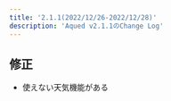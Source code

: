 ```yaml
---
title: '2.1.1(2022/12/26-2022/12/28)'
description: 'Aqued v2.1.1のChange Log'
---
```


## 修正

- 使えない天気機能がある